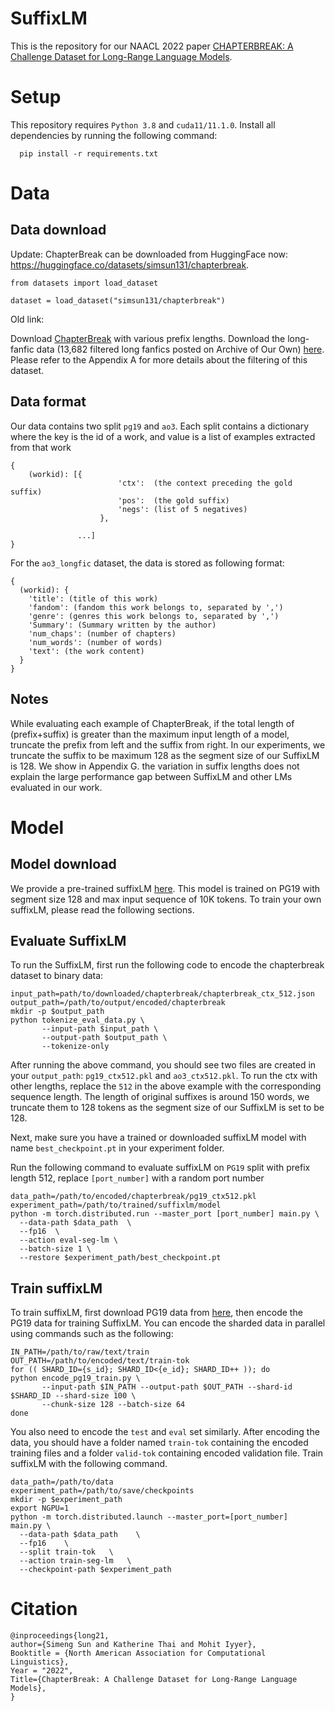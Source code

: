 # SuffixLM

This is the repository for our NAACL 2022 paper [CHAPTERBREAK: A Challenge Dataset for Long-Range Language Models](https://arxiv.org/pdf/2204.10878.pdf).


# Setup

This repository requires `Python 3.8` and  `cuda11/11.1.0`. Install all dependencies by running the following command:
```
  pip install -r requirements.txt
```


# Data

## Data download

Update: ChapterBreak can be downloaded from HuggingFace now: https://huggingface.co/datasets/simsun131/chapterbreak.
```
from datasets import load_dataset

dataset = load_dataset("simsun131/chapterbreak")
```

Old link:

Download [ChapterBreak](https://drive.google.com/drive/folders/1JkFHspT56_yRWwXVj47Fw0PzHtitODt5?usp=sharing) with various prefix lengths. Download the long-fanfic data (13,682 filtered long fanfics posted on Archive of Our Own) [here](https://drive.google.com/drive/folders/1Wb5dG6PABOleYGDG9rARVy1nSQ2WhHK2?usp=sharing). Please refer to the Appendix A for more details about the filtering of this dataset. 

## Data format

Our data contains two split `pg19` and `ao3`. Each split contains a dictionary where the key is the id of a work, and value is a list of examples extracted from that work
```
{
	(workid): [{
      					'ctx': 	(the context preceding the gold suffix)
      					'pos': 	(the gold suffix)
      					'negs': (list of 5 negatives)
      				}, 

			   ...]
}
```
For the `ao3_longfic` dataset, the data is stored as following format:
```
{
  (workid): {
    'title': (title of this work)
    'fandom': (fandom this work belongs to, separated by ',')
    'genre': (genres this work belongs to, separated by ',')
    'Summary': (Summary written by the author)
    'num_chaps': (number of chapters)
    'num_words': (number of words)
    'text': (the work content)
  }
}
```


## Notes

While evaluating each example of ChapterBreak, if the total length of (prefix+suffix) is greater than the maximum input length of a model, truncate the prefix from left and the suffix from right. In our experiments, we truncate the suffix to be maximum 128 as the segment size of our SuffixLM is 128. We show in Appendix G. the variation in suffix lengths does not explain the large performance gap between SuffixLM and other LMs evaluated in our work.



# Model
## Model download

We provide a pre-trained suffixLM [here](https://drive.google.com/file/d/1eQJABPau-rbeag2_aZI-nrtZaD_HgT0t/view?usp=sharing). This model is trained on PG19 with segment size 128 and max input sequence of 10K tokens. To train your own suffixLM, please read the following sections.

## Evaluate SuffixLM

To run the SuffixLM, first run the following code to encode the chapterbreak dataset to binary data:

```
input_path=path/to/downloaded/chapterbreak/chapterbreak_ctx_512.json
output_path=/path/to/output/encoded/chapterbreak
mkdir -p $output_path
python tokenize_eval_data.py \
       --input-path $input_path \
       --output-path $output_path \
       --tokenize-only
```
After running the above command, you should see two files are created in your `output_path`: `pg19_ctx512.pkl` and `ao3_ctx512.pkl`. To run the ctx with other lengths, replace the `512` in the above example with the corresponding sequence length. The length of original suffixes is around 150 words, we truncate them to 128 tokens as the segment size of our SuffixLM is set to be 128.

Next, make sure you have a trained or downloaded suffixLM model with name `best_checkpoint.pt` in your experiment folder.

Run the following command to evaluate suffixLM on `PG19` split with prefix length 512, replace `[port_number]` with a random port number

```
data_path=/path/to/encoded/chapterbreak/pg19_ctx512.pkl
experiment_path=/path/to/trained/suffixlm/model
python -m torch.distributed.run --master_port [port_number] main.py \
  --data-path $data_path  \
  --fp16  \
  --action eval-seg-lm \
  --batch-size 1 \
  --restore $experiment_path/best_checkpoint.pt 

```

## Train suffixLM

To train suffixLM, first download PG19 data from [here](https://github.com/deepmind/pg19), then encode the PG19 data for training SuffixLM. You can encode the sharded data in parallel using commands such as the following:
```
IN_PATH=/path/to/raw/text/train
OUT_PATH=/path/to/encoded/text/train-tok
for (( SHARD_ID={s_id}; SHARD_ID<{e_id}; SHARD_ID++ )); do
python encode_pg19_train.py \
       --input-path $IN_PATH --output-path $OUT_PATH --shard-id $SHARD_ID --shard-size 100 \
       --chunk-size 128 --batch-size 64
done
```

You also need to encode the `test` and `eval` set similarly. After encoding the data, you should have a folder named `train-tok` containing the encoded training files and a folder `valid-tok` containing encoded validation file.  Train suffixLM with the following command.

```
data_path=/path/to/data
experiment_path=/path/to/save/checkpoints
mkdir -p $experiment_path
export NGPU=1
python -m torch.distributed.launch --master_port=[port_number]  main.py \
  --data-path $data_path    \
  --fp16    \
  --split train-tok   \
  --action train-seg-lm   \
  --checkpoint-path $experiment_path 
```



# Citation

```
@inproceedings{long21,
author={Simeng Sun and Katherine Thai and Mohit Iyyer},
Booktitle = {North American Association for Computational Linguistics},
Year = "2022",
Title={ChapterBreak: A Challenge Dataset for Long-Range Language Models},
}
```
